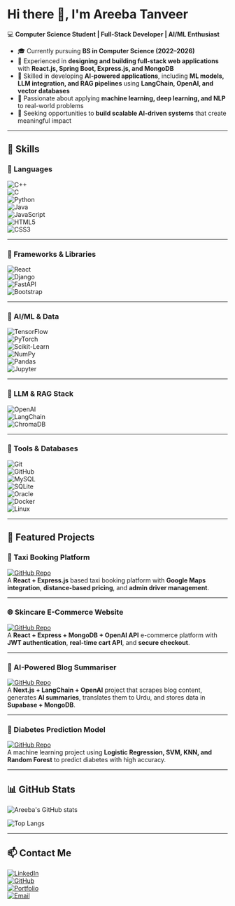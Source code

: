 # Hi there 👋, I'm Areeba Tanveer  

💻 **Computer Science Student | Full-Stack Developer | AI/ML Enthusiast**  

- 🎓 Currently pursuing **BS in Computer Science (2022–2026)**  
- 🔭 Experienced in **designing and building full-stack web applications** with **React.js, Spring Boot, Express.js, and MongoDB**  
- 🤖 Skilled in developing **AI-powered applications**, including **ML models, LLM integration, and RAG pipelines** using **LangChain, OpenAI, and vector databases**  
- 🌱 Passionate about applying **machine learning, deep learning, and NLP** to real-world problems  
- 🚀 Seeking opportunities to **build scalable AI-driven systems** that create meaningful impact  

---

## 🚀 Skills  

### 🔹 Languages  
![C++](https://img.shields.io/badge/C++-00599C?style=for-the-badge&logo=cplusplus&logoColor=white)  
![C](https://img.shields.io/badge/C-00599C?style=for-the-badge&logo=c&logoColor=white)  
![Python](https://img.shields.io/badge/Python-3776AB?style=for-the-badge&logo=python&logoColor=white)  
![Java](https://img.shields.io/badge/Java-007396?style=for-the-badge&logo=openjdk&logoColor=white)  
![JavaScript](https://img.shields.io/badge/JavaScript-F7DF1E?style=for-the-badge&logo=javascript&logoColor=black)  
![HTML5](https://img.shields.io/badge/HTML5-E34F26?style=for-the-badge&logo=html5&logoColor=white)  
![CSS3](https://img.shields.io/badge/CSS3-1572B6?style=for-the-badge&logo=css3&logoColor=white)  

---

### 🔹 Frameworks & Libraries  
![React](https://img.shields.io/badge/React-20232A?style=for-the-badge&logo=react&logoColor=61DAFB)   
![Django](https://img.shields.io/badge/Django-092E20?style=for-the-badge&logo=django&logoColor=white)  
![FastAPI](https://img.shields.io/badge/FastAPI-005571?style=for-the-badge&logo=fastapi&logoColor=white)  
![Bootstrap](https://img.shields.io/badge/Bootstrap-563D7C?style=for-the-badge&logo=bootstrap&logoColor=white)  

---

### 🔹 AI/ML & Data  
![TensorFlow](https://img.shields.io/badge/TensorFlow-FF6F00?style=for-the-badge&logo=tensorflow&logoColor=white)  
![PyTorch](https://img.shields.io/badge/PyTorch-EE4C2C?style=for-the-badge&logo=pytorch&logoColor=white)  
![Scikit-Learn](https://img.shields.io/badge/Scikit--Learn-F7931E?style=for-the-badge&logo=scikitlearn&logoColor=white)  
![NumPy](https://img.shields.io/badge/NumPy-013243?style=for-the-badge&logo=numpy&logoColor=white)  
![Pandas](https://img.shields.io/badge/Pandas-150458?style=for-the-badge&logo=pandas&logoColor=white)  
![Jupyter](https://img.shields.io/badge/Jupyter-F37626?style=for-the-badge&logo=jupyter&logoColor=white)  

---

### 🔹 LLM & RAG Stack  
![OpenAI](https://img.shields.io/badge/OpenAI-412991?style=for-the-badge&logo=openai&logoColor=white)  
![LangChain](https://img.shields.io/badge/LangChain-00C7B7?style=for-the-badge&logo=python&logoColor=white)  
![ChromaDB](https://img.shields.io/badge/ChromaDB-EA4C89?style=for-the-badge&logo=database&logoColor=white)  

---

### 🔹 Tools & Databases  
![Git](https://img.shields.io/badge/Git-F05032?style=for-the-badge&logo=git&logoColor=white)  
![GitHub](https://img.shields.io/badge/GitHub-181717?style=for-the-badge&logo=github&logoColor=white)  
![MySQL](https://img.shields.io/badge/MySQL-005C84?style=for-the-badge&logo=mysql&logoColor=white)  
![SQLite](https://img.shields.io/badge/SQLite-003B57?style=for-the-badge&logo=sqlite&logoColor=white)  
![Oracle](https://img.shields.io/badge/Oracle-F80000?style=for-the-badge&logo=oracle&logoColor=white)  
![Docker](https://img.shields.io/badge/Docker-2496ED?style=for-the-badge&logo=docker&logoColor=white)  
![Linux](https://img.shields.io/badge/Linux-FCC624?style=for-the-badge&logo=linux&logoColor=black)  

---

## 📂 Featured Projects  

### 🚖 Taxi Booking Platform  
[![GitHub Repo](https://img.shields.io/badge/Repo-181717?style=for-the-badge&logo=github&logoColor=white)](https://github.com/areebatanveer19/taxi-booking-website)  
A **React + Express.js** based taxi booking platform with **Google Maps integration**, **distance-based pricing**, and **admin driver management**.  

---

### 🌐 Skincare E-Commerce Website  
[![GitHub Repo](https://img.shields.io/badge/Repo-181717?style=for-the-badge&logo=github&logoColor=white)](https://github.com/areebatanveer19/skincare-website)  
A **React + Express + MongoDB + OpenAI API** e-commerce platform with **JWT authentication**, **real-time cart API**, and **secure checkout**.  

---

### 📰 AI-Powered Blog Summariser  
[![GitHub Repo](https://img.shields.io/badge/Repo-181717?style=for-the-badge&logo=github&logoColor=white)](https://github.com/areebatanveer19/AI-blog-summarizer)  
A **Next.js + LangChain + OpenAI** project that scrapes blog content, generates **AI summaries**, translates them to Urdu, and stores data in **Supabase + MongoDB**.  

---

### 🧪 Diabetes Prediction Model  
[![GitHub Repo](https://img.shields.io/badge/Repo-181717?style=for-the-badge&logo=github&logoColor=white)](https://github.com/areebatanveer19/Diabetes-Prediction)  
A machine learning project using **Logistic Regression, SVM, KNN, and Random Forest** to predict diabetes with high accuracy.  

---

## 📊 GitHub Stats  

![Areeba's GitHub stats](https://github-readme-stats.vercel.app/api?username=areebatanveer19&show_icons=true&theme=tokyonight)  

![Top Langs](https://github-readme-stats.vercel.app/api/top-langs/?username=areebatanveer19&layout=compact&theme=tokyonight)  

---

## 📫 Contact Me  

[![LinkedIn](https://img.shields.io/badge/LinkedIn-0077B5?style=for-the-badge&logo=linkedin&logoColor=white)](https://www.linkedin.com/in/areeba-tanveer-086b5625a/)  
[![GitHub](https://img.shields.io/badge/GitHub-181717?style=for-the-badge&logo=github&logoColor=white)](https://github.com/areebatanveer19)  
[![Portfolio](https://img.shields.io/badge/Portfolio-000000?style=for-the-badge&logo=vercel&logoColor=white)](https://areebatanveer.me)  
[![Email](https://img.shields.io/badge/Email-D14836?style=for-the-badge&logo=gmail&logoColor=white)](mailto:areeba.mughal263@gmail.com)  
